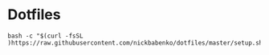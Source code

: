 # Dotfiles

```
bash -c "$(curl -fsSL )https://raw.githubusercontent.com/nickbabenko/dotfiles/master/setup.sh)"
```
